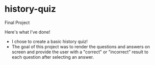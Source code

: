 # history-quiz
Final Project
 
Here's what I've done!
 
- I chose to create a basic history quiz!
- The goal of this project was to render the questions and answers on screen and provide the user with a "correct" or "incorrect" result to each question after selecting an answer.
